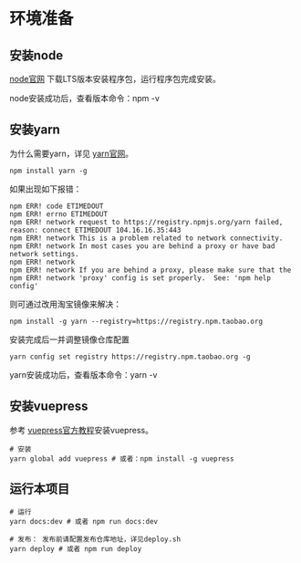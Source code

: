 # 环境准备
## 安装node
[node官网](https://nodejs.org/en/) 下载LTS版本安装程序包，运行程序包完成安装。

node安装成功后，查看版本命令：npm -v

## 安装yarn
为什么需要yarn，详见 [yarn官网](https://yarn.bootcss.com/)。
```
npm install yarn -g
```

如果出现如下报错：
```
npm ERR! code ETIMEDOUT
npm ERR! errno ETIMEDOUT
npm ERR! network request to https://registry.npmjs.org/yarn failed, reason: connect ETIMEDOUT 104.16.16.35:443
npm ERR! network This is a problem related to network connectivity.
npm ERR! network In most cases you are behind a proxy or have bad network settings.
npm ERR! network
npm ERR! network If you are behind a proxy, please make sure that the
npm ERR! network 'proxy' config is set properly.  See: 'npm help config'
```

则可通过改用淘宝镜像来解决：
```
npm install -g yarn --registry=https://registry.npm.taobao.org
```

安装完成后一并调整镜像仓库配置
```
yarn config set registry https://registry.npm.taobao.org -g
```
yarn安装成功后，查看版本命令：yarn -v

## 安装vuepress
参考 [vuepress官方教程](https://www.vuepress.cn/guide/getting-started.html)安装vuepress。
```
# 安装
yarn global add vuepress # 或者：npm install -g vuepress
```

## 运行本项目
```
# 运行
yarn docs:dev # 或者 npm run docs:dev

# 发布： 发布前请配置发布仓库地址，详见deploy.sh
yarn deploy # 或者 npm run deploy
```